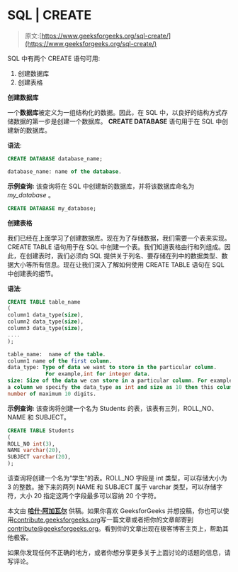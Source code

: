 # SQL | CREATE

> 原文:[https://www.geeksforgeeks.org/sql-create/](https://www.geeksforgeeks.org/sql-create/)

SQL 中有两个 CREATE 语句可用:

1.  创建数据库
2.  创建表格

**创建数据库**

一个**数据库**被定义为一组结构化的数据。因此，在 SQL 中，以良好的结构方式存储数据的第一步是创建一个数据库。 **CREATE DATABASE** 语句用于在 SQL 中创建新的数据库。

**语法**:

```sql
CREATE DATABASE database_name;

database_name: name of the database.

```

**示例查询:**
该查询将在 SQL 中创建新的数据库，并将该数据库命名为 *my_database* 。

```sql
CREATE DATABASE my_database;

```

**创建表格**

我们已经在上面学习了创建数据库。现在为了存储数据，我们需要一个表来实现。CREATE TABLE 语句用于在 SQL 中创建一个表。我们知道表格由行和列组成。因此，在创建表时，我们必须向 SQL 提供关于列名、要存储在列中的数据类型、数据大小等所有信息。现在让我们深入了解如何使用 CREATE TABLE 语句在 SQL 中创建表的细节。

**语法**:

```sql
CREATE TABLE table_name
(
column1 data_type(size),
column2 data_type(size),
column3 data_type(size),
....
);

table_name:  name of the table.
column1 name of the first column.
data_type: Type of data we want to store in the particular column. 
            For example,int for integer data.
size: Size of the data we can store in a particular column. For example if for
a column we specify the data_type as int and size as 10 then this column can store an integer
number of maximum 10 digits. 

```

**示例查询:**
该查询将创建一个名为 Students 的表，该表有三列，ROLL_NO、NAME 和 SUBJECT。

```sql
CREATE TABLE Students
(
ROLL_NO int(3),
NAME varchar(20),
SUBJECT varchar(20),
);

```

该查询将创建一个名为“学生”的表。ROLL_NO 字段是 int 类型，可以存储大小为 3 的整数。接下来的两列 NAME 和 SUBJECT 属于 varchar 类型，可以存储字符，大小 20 指定这两个字段最多可以容纳 20 个字符。

本文由 [**哈什·阿加瓦尔**](https://www.facebook.com/harsh.agarwal.16752) 供稿。如果你喜欢 GeeksforGeeks 并想投稿，你也可以使用[contribute.geeksforgeeks.org](http://www.contribute.geeksforgeeks.org)写一篇文章或者把你的文章邮寄到 contribute@geeksforgeeks.org。看到你的文章出现在极客博客主页上，帮助其他极客。

如果你发现任何不正确的地方，或者你想分享更多关于上面讨论的话题的信息，请写评论。